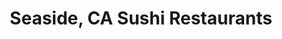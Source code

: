 ---
layout: city
title: Seaside, CA Sushi Restaurants
permalink: /california/seaside/
stateAbbr: CA
stateName: California
cityName: Seaside

---